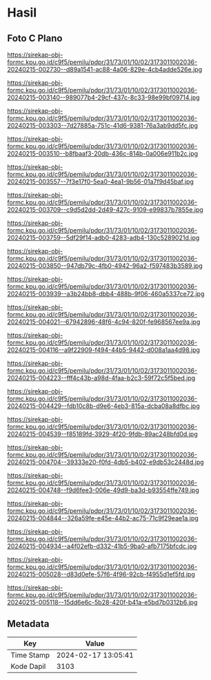 # Hasil

## Foto C Plano

https://sirekap-obj-formc.kpu.go.id/c9f5/pemilu/pdpr/31/73/01/10/02/3173011002036-20240215-002730--d89a1541-ac88-4a06-829e-4cb4adde526e.jpg

https://sirekap-obj-formc.kpu.go.id/c9f5/pemilu/pdpr/31/73/01/10/02/3173011002036-20240215-003140--989077b4-29cf-437c-8c33-98e99bf09714.jpg

https://sirekap-obj-formc.kpu.go.id/c9f5/pemilu/pdpr/31/73/01/10/02/3173011002036-20240215-003303--7d27885a-751c-41d6-9381-76a3ab9dd5fc.jpg

https://sirekap-obj-formc.kpu.go.id/c9f5/pemilu/pdpr/31/73/01/10/02/3173011002036-20240215-003510--b8fbaaf3-20db-436c-814b-0a006e911b2c.jpg

https://sirekap-obj-formc.kpu.go.id/c9f5/pemilu/pdpr/31/73/01/10/02/3173011002036-20240215-003557--7f3e17f0-5ea0-4ea1-9b56-01a7f9d45baf.jpg

https://sirekap-obj-formc.kpu.go.id/c9f5/pemilu/pdpr/31/73/01/10/02/3173011002036-20240215-003709--c9d5d2dd-2d49-427c-9109-e99837b7855e.jpg

https://sirekap-obj-formc.kpu.go.id/c9f5/pemilu/pdpr/31/73/01/10/02/3173011002036-20240215-003759--5df29f14-adb0-4283-adb4-130c5289021d.jpg

https://sirekap-obj-formc.kpu.go.id/c9f5/pemilu/pdpr/31/73/01/10/02/3173011002036-20240215-003850--947db79c-4fb0-4942-96a2-f597483b3589.jpg

https://sirekap-obj-formc.kpu.go.id/c9f5/pemilu/pdpr/31/73/01/10/02/3173011002036-20240215-003939--a3b24bb8-dbb4-488b-9f06-460a5337ce72.jpg

https://sirekap-obj-formc.kpu.go.id/c9f5/pemilu/pdpr/31/73/01/10/02/3173011002036-20240215-004021--67942896-48f6-4c94-820f-fe968567ee9a.jpg

https://sirekap-obj-formc.kpu.go.id/c9f5/pemilu/pdpr/31/73/01/10/02/3173011002036-20240215-004116--a9f22909-f494-44b5-9442-d008a1aa4d98.jpg

https://sirekap-obj-formc.kpu.go.id/c9f5/pemilu/pdpr/31/73/01/10/02/3173011002036-20240215-004223--fff4c43b-a98d-4faa-b2c3-59f72c5f5bed.jpg

https://sirekap-obj-formc.kpu.go.id/c9f5/pemilu/pdpr/31/73/01/10/02/3173011002036-20240215-004429--fdb10c8b-d9e6-4eb3-815a-dcba08a8dfbc.jpg

https://sirekap-obj-formc.kpu.go.id/c9f5/pemilu/pdpr/31/73/01/10/02/3173011002036-20240215-004539--f85189fd-3929-4f20-9fdb-89ac248bfd0d.jpg

https://sirekap-obj-formc.kpu.go.id/c9f5/pemilu/pdpr/31/73/01/10/02/3173011002036-20240215-004704--39333e20-f0fd-4db5-b402-e9db53c2448d.jpg

https://sirekap-obj-formc.kpu.go.id/c9f5/pemilu/pdpr/31/73/01/10/02/3173011002036-20240215-004748--f9d6fee3-006e-49d9-ba3d-b93554ffe749.jpg

https://sirekap-obj-formc.kpu.go.id/c9f5/pemilu/pdpr/31/73/01/10/02/3173011002036-20240215-004844--326a59fe-e45e-44b2-ac75-71c9f29eae1a.jpg

https://sirekap-obj-formc.kpu.go.id/c9f5/pemilu/pdpr/31/73/01/10/02/3173011002036-20240215-004934--a4f02efb-d332-41b5-9ba0-afb7175bfcdc.jpg

https://sirekap-obj-formc.kpu.go.id/c9f5/pemilu/pdpr/31/73/01/10/02/3173011002036-20240215-005028--d83d0efe-57f6-4f96-92cb-f4955d1ef5fd.jpg

https://sirekap-obj-formc.kpu.go.id/c9f5/pemilu/pdpr/31/73/01/10/02/3173011002036-20240215-005118--15dd6e6c-5b28-420f-b41a-e5bd7b0312b6.jpg


## Metadata

| Key        | Value               |
| ---------- | ------------------- |
| Time Stamp | 2024-02-17 13:05:41 |
| Kode Dapil | 3103                |



